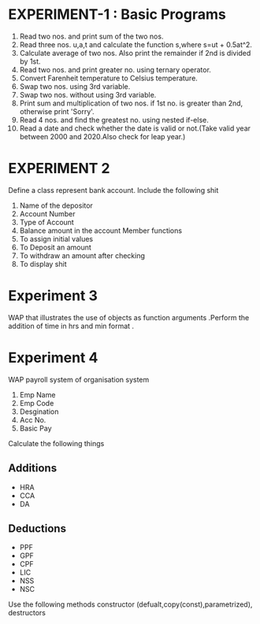 # EXPERIMENT-1 : Basic Programs
1. Read two nos. and print sum of the two nos.
1. Read three nos. u,a,t and calculate the function s,where s=ut + 0.5at^2.
1. Calculate average of two nos. Also print the remainder if 2nd is divided by 1st.
1. Read two nos. and print greater no. using ternary operator.
1. Convert Farenheit temperature to Celsius temperature.
1. Swap two nos. using 3rd variable.
1. Swap two nos. without using 3rd variable.
1. Print sum and multiplication of two nos. if 1st no. is greater than 2nd, otherwise print 'Sorry'.
1. Read 4 nos. and find the greatest no. using nested if-else.
1. Read a date and check whether the date is valid or not.(Take valid year between 2000 and 2020.Also check for leap year.)

# EXPERIMENT 2
Define a class represent bank account. Include the following shit
1. Name of the depositor
1. Account Number
1. Type of Account
1. Balance amount in the account
Member functions
1. To assign initial values
1. To Deposit an amount
1. To withdraw an amount after checking
1. To display shit

# Experiment 3
WAP that illustrates the use of objects as function arguments .Perform the addition of time in hrs and min format .

# Experiment 4
WAP payroll system of organisation system
1. Emp Name
1. Emp Code
1. Desgination
1. Acc No.
1. Basic Pay

Calculate the following things 

## Additions
+ HRA
+ CCA
+ DA 

## Deductions 
+ PPF
+ GPF
+ CPF
+ LIC 
+ NSS 
+ NSC 

Use the following methods constructor (defualt,copy(const),parametrized), destructors
